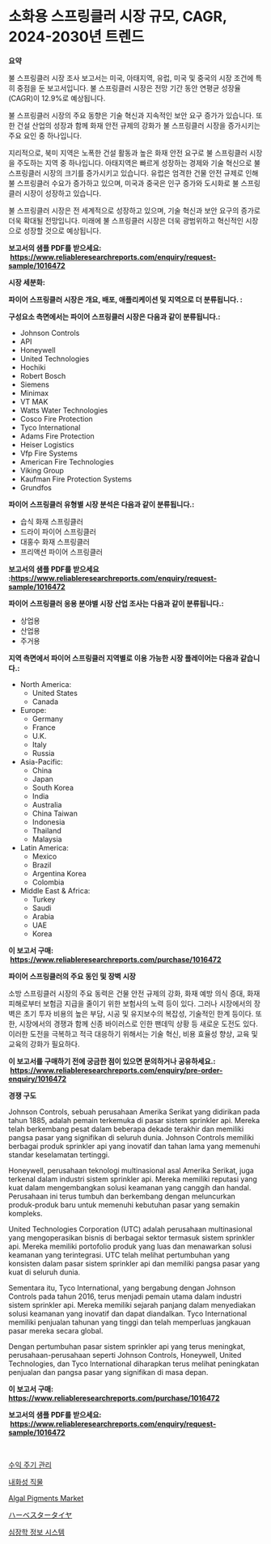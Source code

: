 <p><h1>소화용 스프링클러 시장 규모, CAGR, 2024-2030년 트렌드</h1></p><p><strong>요약</strong></p>
<p><p>불 스프링클러 시장 조사 보고서는 미국, 아태지역, 유럽, 미국 및 중국의 시장 조건에 특히 중점을 둔 보고서입니다. 불 스프링클러 시장은 전망 기간 동안 연평균 성장율(CAGR)이 12.9%로 예상됩니다.</p><p>불 스프링클러 시장의 주요 동향은 기술 혁신과 지속적인 보안 요구 증가가 있습니다. 또한 건설 산업의 성장과 함께 화재 안전 규제의 강화가 불 스프링클러 시장을 증가시키는 주요 요인 중 하나입니다.</p><p>지리적으로, 북미 지역은 노폭한 건설 활동과 높은 화재 안전 요구로 불 스프링클러 시장을 주도하는 지역 중 하나입니다. 아태지역은 빠르게 성장하는 경제와 기술 혁신으로 불 스프링클러 시장의 크기를 증가시키고 있습니다. 유럽은 엄격한 건물 안전 규제로 인해 불 스프링클러 수요가 증가하고 있으며, 미국과 중국은 인구 증가와 도시화로 불 스프링클러 시장이 성장하고 있습니다.</p><p>불 스프링클러 시장은 전 세계적으로 성장하고 있으며, 기술 혁신과 보안 요구의 증가로 더욱 확대될 전망입니다. 미래에 불 스프링클러 시장은 더욱 광범위하고 혁신적인 시장으로 성장할 것으로 예상됩니다.</p></p>
<p><strong>보고서의 샘플 PDF를 받으세요: &nbsp;<a href="https://www.reliableresearchreports.com/enquiry/request-sample/1016472">https://www.reliableresearchreports.com/enquiry/request-sample/1016472</a></strong></p>
<p><strong>시장 세분화:</strong></p>
<p><strong> 파이어 스프링클러 시장은 개요, 배포, 애플리케이션 및 지역으로 더 분류됩니다. :</strong></p>
<p><strong>구성요소 측면에서는 파이어 스프링클러 시장은 다음과 같이 분류됩니다.:</strong></p>
<p><ul><li>Johnson Controls</li><li>API</li><li>Honeywell</li><li>United Technologies</li><li>Hochiki</li><li>Robert Bosch</li><li>Siemens</li><li>Minimax</li><li>VT MAK</li><li>Watts Water Technologies</li><li>Cosco Fire Protection</li><li>Tyco International</li><li>Adams Fire Protection</li><li>Heiser Logistics</li><li>Vfp Fire Systems</li><li>American Fire Technologies</li><li>Viking Group</li><li>Kaufman Fire Protection Systems</li><li>Grundfos</li></ul></p>
<p><strong> 파이어 스프링클러 유형별 시장 분석은 다음과 같이 분류됩니다.:</strong></p>
<p><ul><li>습식 화재 스프링클러</li><li>드라이 파이어 스프링클러</li><li>대홍수 화재 스프링클러</li><li>프리액션 파이어 스프링클러</li></ul></p>
<p><strong>보고서의 샘플 PDF를 받으세요 :<a href="https://www.reliableresearchreports.com/enquiry/request-sample/1016472">https://www.reliableresearchreports.com/enquiry/request-sample/1016472</a></strong></p>
<p><strong> 파이어 스프링클러 응용 분야별 시장 산업 조사는 다음과 같이 분류됩니다.:</strong></p>
<p><ul><li>상업용</li><li>산업용</li><li>주거용</li></ul></p>
<p><strong>지역 측면에서 파이어 스프링클러 지역별로 이용 가능한 시장 플레이어는 다음과 같습니다.:</strong></p>
<p><ul>
    <li>
        North America:
        <ul>
            <li>United States</li>
            <li>Canada</li>
        </ul>
    </li>
    <li>
        Europe:
        <ul>
            <li>Germany</li>
            <li>France</li>
            <li>U.K.</li>
            <li>Italy</li>
            <li>Russia</li>
        </ul>
    </li>
    <li>
        Asia-Pacific:
        <ul>
            <li>China</li>
            <li>Japan</li>
            <li>South Korea</li>
            <li>India</li>
            <li>Australia</li>
            <li>China Taiwan</li>
            <li>Indonesia</li>
            <li>Thailand</li>
            <li>Malaysia</li>
        </ul>
    </li>
    <li>
        Latin America:
        <ul>
            <li>Mexico</li>
            <li>Brazil</li>
            <li>Argentina Korea</li>
            <li>Colombia</li>
        </ul>
    </li>
    <li>
        Middle East & Africa:
        <ul>
            <li>Turkey</li>
            <li>Saudi</li>
            <li>Arabia</li>
            <li>UAE</li>
            <li>Korea</li>
        </ul>
    </li>
    </ul></p>
<p><strong>이 보고서 구매: &nbsp;<a href="https://www.reliableresearchreports.com/purchase/1016472">https://www.reliableresearchreports.com/purchase/1016472</a></strong></p>
<p><strong>파이어 스프링클러의 주요 동인 및 장벽 시장</strong></p>
<p><p>소방 스프링클러 시장의 주요 동력은 건물 안전 규제의 강화, 화재 예방 의식 증대, 화재 피해로부터 보험금 지급을 줄이기 위한 보험사의 노력 등이 있다. 그러나 시장에서의 장벽은 초기 투자 비용의 높은 부담, 시공 및 유지보수의 복잡성, 기술적인 한계 등이다. 또한, 시장에서의 경쟁과 함께 신종 바이러스로 인한 팬데믹 상황 등 새로운 도전도 있다. 이러한 도전을 극복하고 적극 대응하기 위해서는 기술 혁신, 비용 효율성 향상, 교육 및 교육의 강화가 필요하다.</p></p>
<p><strong>이 보고서를 구매하기 전에 궁금한 점이 있으면 문의하거나 공유하세요.: &nbsp;<a href="https://www.reliableresearchreports.com/enquiry/pre-order-enquiry/1016472">https://www.reliableresearchreports.com/enquiry/pre-order-enquiry/1016472</a></strong></p>
<p><strong>경쟁 구도</strong></p>
<p><p>Johnson Controls, sebuah perusahaan Amerika Serikat yang didirikan pada tahun 1885, adalah pemain terkemuka di pasar sistem sprinkler api. Mereka telah berkembang pesat dalam beberapa dekade terakhir dan memiliki pangsa pasar yang signifikan di seluruh dunia. Johnson Controls memiliki berbagai produk sprinkler api yang inovatif dan tahan lama yang memenuhi standar keselamatan tertinggi.</p><p>Honeywell, perusahaan teknologi multinasional asal Amerika Serikat, juga terkenal dalam industri sistem sprinkler api. Mereka memiliki reputasi yang kuat dalam mengembangkan solusi keamanan yang canggih dan handal. Perusahaan ini terus tumbuh dan berkembang dengan meluncurkan produk-produk baru untuk memenuhi kebutuhan pasar yang semakin kompleks.</p><p>United Technologies Corporation (UTC) adalah perusahaan multinasional yang mengoperasikan bisnis di berbagai sektor termasuk sistem sprinkler api. Mereka memiliki portofolio produk yang luas dan menawarkan solusi keamanan yang terintegrasi. UTC telah melihat pertumbuhan yang konsisten dalam pasar sistem sprinkler api dan memiliki pangsa pasar yang kuat di seluruh dunia.</p><p>Sementara itu, Tyco International, yang bergabung dengan Johnson Controls pada tahun 2016, terus menjadi pemain utama dalam industri sistem sprinkler api. Mereka memiliki sejarah panjang dalam menyediakan solusi keamanan yang inovatif dan dapat diandalkan. Tyco International memiliki penjualan tahunan yang tinggi dan telah memperluas jangkauan pasar mereka secara global.</p><p>Dengan pertumbuhan pasar sistem sprinkler api yang terus meningkat, perusahaan-perusahaan seperti Johnson Controls, Honeywell, United Technologies, dan Tyco International diharapkan terus melihat peningkatan penjualan dan pangsa pasar yang signifikan di masa depan.</p></p>
<p><strong>이 보고서 구매: &nbsp; <a href="https://www.reliableresearchreports.com/purchase/1016472">https://www.reliableresearchreports.com/purchase/1016472</a></strong></p>
<p><strong>보고서의 샘플 PDF를 받으세요: &nbsp;<a href="https://www.reliableresearchreports.com/enquiry/request-sample/1016472">https://www.reliableresearchreports.com/enquiry/request-sample/1016472</a></strong><strong></strong></p>
<p>&nbsp;</p>
<p><p><a href="https://medium.com/@cliftonfisher9067/%EC%88%98%EC%9D%B5%EC%A3%BC%EA%B8%B0-%EA%B4%80%EB%A6%AC-%EC%8B%9C%EC%9E%A5-%EB%B3%B4%EA%B3%A0%EC%84%9C%EB%8A%94%EC%9D%B4-%EC%8B%9C%EC%9E%A5%EC%9D%98-%EC%B5%9C%EC%8B%A0-%ED%8A%B8%EB%A0%8C%EB%93%9C%EC%99%80-%EC%84%B1%EC%9E%A5-%EA%B8%B0%ED%9A%8C%EB%A5%BC-%EB%B3%B4%EC%97%AC%EC%A4%8D%EB%8B%88%EB%8B%A4-960646fa6ce8">수익 주기 관리</a></p><p><a href="https://github.com/vs10l4sfg5c/Market-Research-Report-List-1/blob/main/1558942186531.md">내화성 직물</a></p><p><a href="https://noble-drawer-34c.notion.site/Algal-Pigments-Market-Research-Report-Unlocks-Analysis-on-the-Market-Financial-Status-Market-Size--7ee9f2571ee5415c997f1848304ccd6d">Algal Pigments Market</a></p><p><a href="https://github.com/cnnriuez22368/Market-Research-Report-List-1/blob/main/5404369186566.md">ハーベスタータイヤ</a></p><p><a href="https://medium.com/@hzoldrz75165644/%EC%8B%AC%EC%9E%A5%EB%B3%91-%EC%A0%95%EB%B3%B4-%EC%8B%9C%EC%8A%A4%ED%85%9C-%EC%8B%9C%EC%9E%A5-%EB%B6%84%EC%84%9D-%EA%B8%80%EB%A1%9C%EB%B2%8C-%EC%82%B0%EC%97%85-%EC%A0%84%EB%A7%9D-%EB%B0%8F-%EC%98%88%EC%B8%A1-2024%EB%85%84%EB%B6%80%ED%84%B0-2031%EB%85%84%EA%B9%8C%EC%A7%80-92ee4579fe9c">심장학 정보 시스템</a></p></p>